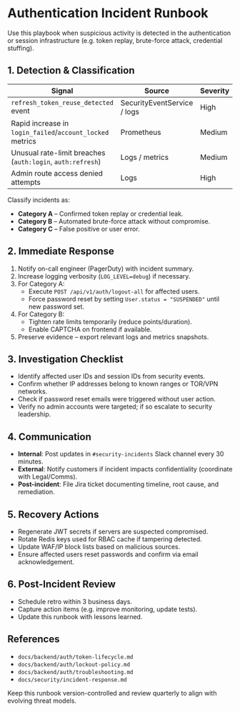 # Authentication Incident Runbook

Use this playbook when suspicious activity is detected in the authentication or session
infrastructure (e.g. token replay, brute-force attack, credential stuffing).

## 1. Detection & Classification

| Signal                                                     | Source                      | Severity |
| ---------------------------------------------------------- | --------------------------- | -------- |
| `refresh_token_reuse_detected` event                       | SecurityEventService / logs | High     |
| Rapid increase in `login_failed`/`account_locked` metrics  | Prometheus                  | Medium   |
| Unusual rate-limit breaches (`auth:login`, `auth:refresh`) | Logs / metrics              | Medium   |
| Admin route access denied attempts                         | Logs                        | High     |

Classify incidents as:

- **Category A** – Confirmed token replay or credential leak.
- **Category B** – Automated brute-force attack without compromise.
- **Category C** – False positive or user error.

## 2. Immediate Response

1. Notify on-call engineer (PagerDuty) with incident summary.
2. Increase logging verbosity (`LOG_LEVEL=debug`) if necessary.
3. For Category A:
   - Execute `POST /api/v1/auth/logout-all` for affected users.
   - Force password reset by setting `User.status = "SUSPENDED"` until new password set.
4. For Category B:
   - Tighten rate limits temporarily (reduce points/duration).
   - Enable CAPTCHA on frontend if available.
5. Preserve evidence – export relevant logs and metrics snapshots.

## 3. Investigation Checklist

- Identify affected user IDs and session IDs from security events.
- Confirm whether IP addresses belong to known ranges or TOR/VPN networks.
- Check if password reset emails were triggered without user action.
- Verify no admin accounts were targeted; if so escalate to security leadership.

## 4. Communication

- **Internal**: Post updates in `#security-incidents` Slack channel every 30 minutes.
- **External**: Notify customers if incident impacts confidentiality (coordinate with Legal/Comms).
- **Post-incident**: File Jira ticket documenting timeline, root cause, and remediation.

## 5. Recovery Actions

- Regenerate JWT secrets if servers are suspected compromised.
- Rotate Redis keys used for RBAC cache if tampering detected.
- Update WAF/IP block lists based on malicious sources.
- Ensure affected users reset passwords and confirm via email acknowledgement.

## 6. Post-Incident Review

- Schedule retro within 3 business days.
- Capture action items (e.g. improve monitoring, update tests).
- Update this runbook with lessons learned.

## References

- `docs/backend/auth/token-lifecycle.md`
- `docs/backend/auth/lockout-policy.md`
- `docs/backend/auth/troubleshooting.md`
- `docs/security/incident-response.md`

Keep this runbook version-controlled and review quarterly to align with evolving threat models.
